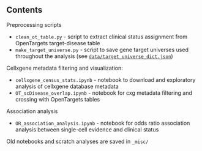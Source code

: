 Contents
--------

Preprocessing scripts

- `clean_ot_table.py` - script to extract clinical status assignment from OpenTargets target-disease table
- `make_target_universe.py` - script to save gene target universes used throughout the analysis (see [`data/target_universe_dict.json`](https://github.com/emdann/sc_target_evidence/blob/master/data/target_universe_dict.json))

Cellxgene metadata filtering and visualization:
- `cellxgene_census_stats.ipynb` - notebook to download and exploratory analysis of cellxgene database metadata
- `OT_scDisease_overlap.ipynb` - notebook for cxg metadata filtering and crossing with OpenTargets tables

Association analysis
- `OR_association_analysis.ipynb` - notebook for odds ratio association analysis between single-cell evidence and clinical status

Old notebooks and scratch analyses are saved in `_misc/`
